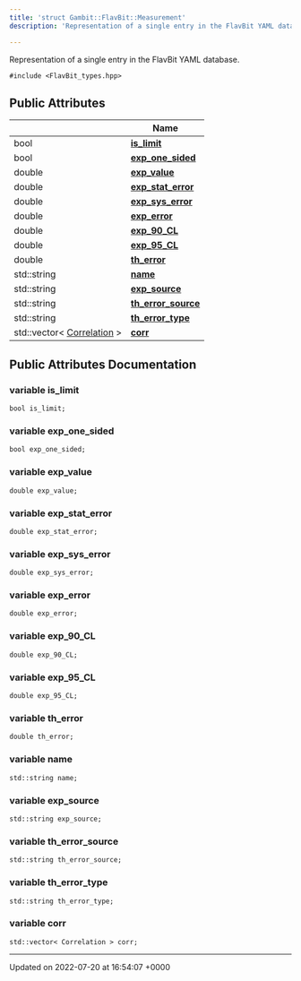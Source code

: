 ```yaml
---
title: 'struct Gambit::FlavBit::Measurement'
description: 'Representation of a single entry in the FlavBit YAML database. '

---
```









Representation of a single entry in the FlavBit YAML database. 


`#include <FlavBit_types.hpp>`

## Public Attributes

|                | Name           |
| -------------- | -------------- |
| bool | **[is_limit](/documentation/code/classes/structgambit_1_1flavbit_1_1measurement/#variable-is-limit)**  |
| bool | **[exp_one_sided](/documentation/code/classes/structgambit_1_1flavbit_1_1measurement/#variable-exp-one-sided)**  |
| double | **[exp_value](/documentation/code/classes/structgambit_1_1flavbit_1_1measurement/#variable-exp-value)**  |
| double | **[exp_stat_error](/documentation/code/classes/structgambit_1_1flavbit_1_1measurement/#variable-exp-stat-error)**  |
| double | **[exp_sys_error](/documentation/code/classes/structgambit_1_1flavbit_1_1measurement/#variable-exp-sys-error)**  |
| double | **[exp_error](/documentation/code/classes/structgambit_1_1flavbit_1_1measurement/#variable-exp-error)**  |
| double | **[exp_90_CL](/documentation/code/classes/structgambit_1_1flavbit_1_1measurement/#variable-exp-90-cl)**  |
| double | **[exp_95_CL](/documentation/code/classes/structgambit_1_1flavbit_1_1measurement/#variable-exp-95-cl)**  |
| double | **[th_error](/documentation/code/classes/structgambit_1_1flavbit_1_1measurement/#variable-th-error)**  |
| std::string | **[name](/documentation/code/classes/structgambit_1_1flavbit_1_1measurement/#variable-name)**  |
| std::string | **[exp_source](/documentation/code/classes/structgambit_1_1flavbit_1_1measurement/#variable-exp-source)**  |
| std::string | **[th_error_source](/documentation/code/classes/structgambit_1_1flavbit_1_1measurement/#variable-th-error-source)**  |
| std::string | **[th_error_type](/documentation/code/classes/structgambit_1_1flavbit_1_1measurement/#variable-th-error-type)**  |
| std::vector< [Correlation](/documentation/code/classes/structgambit_1_1flavbit_1_1correlation/) > | **[corr](/documentation/code/classes/structgambit_1_1flavbit_1_1measurement/#variable-corr)**  |

## Public Attributes Documentation

### variable is_limit

```
bool is_limit;
```


### variable exp_one_sided

```
bool exp_one_sided;
```


### variable exp_value

```
double exp_value;
```


### variable exp_stat_error

```
double exp_stat_error;
```


### variable exp_sys_error

```
double exp_sys_error;
```


### variable exp_error

```
double exp_error;
```


### variable exp_90_CL

```
double exp_90_CL;
```


### variable exp_95_CL

```
double exp_95_CL;
```


### variable th_error

```
double th_error;
```


### variable name

```
std::string name;
```


### variable exp_source

```
std::string exp_source;
```


### variable th_error_source

```
std::string th_error_source;
```


### variable th_error_type

```
std::string th_error_type;
```


### variable corr

```
std::vector< Correlation > corr;
```


-------------------------------

Updated on 2022-07-20 at 16:54:07 +0000